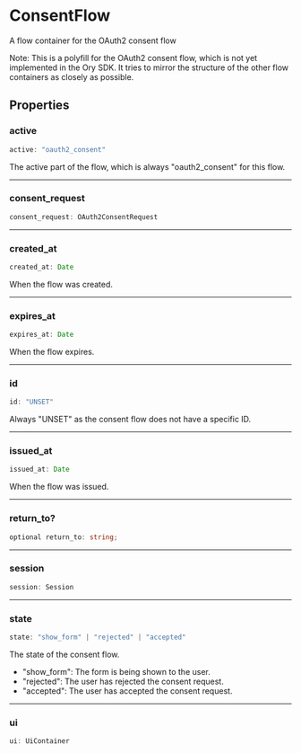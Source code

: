 # ConsentFlow

A flow container for the OAuth2 consent flow

Note: This is a polyfill for the OAuth2 consent flow, which is not yet implemented in the Ory SDK. It tries to mirror the
structure of the other flow containers as closely as possible.

## Properties

### active

```ts
active: "oauth2_consent"
```

The active part of the flow, which is always "oauth2_consent" for this flow.

---

### consent_request

```ts
consent_request: OAuth2ConsentRequest
```

---

### created_at

```ts
created_at: Date
```

When the flow was created.

---

### expires_at

```ts
expires_at: Date
```

When the flow expires.

---

### id

```ts
id: "UNSET"
```

Always "UNSET" as the consent flow does not have a specific ID.

---

### issued_at

```ts
issued_at: Date
```

When the flow was issued.

---

### return_to?

```ts
optional return_to: string;
```

---

### session

```ts
session: Session
```

---

### state

```ts
state: "show_form" | "rejected" | "accepted"
```

The state of the consent flow.

- "show_form": The form is being shown to the user.
- "rejected": The user has rejected the consent request.
- "accepted": The user has accepted the consent request.

---

### ui

```ts
ui: UiContainer
```
